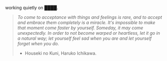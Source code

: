 working quietly on ████.


<!--QUOTE_START-->
> *To come to acceptance with things and feelings is rare, and to accept and embrace them completely is a miracle. It's impossible to make that moment come faster by yourself. Someday, it may come unexpectedly. In order to not become warped or heartless, let it go in a natural way; let yourself feel sad when you are and let yourself forget when you do.*
> - Houseki no Kuni, Haruko Ichikawa.
<!--QUOTE_END-->
